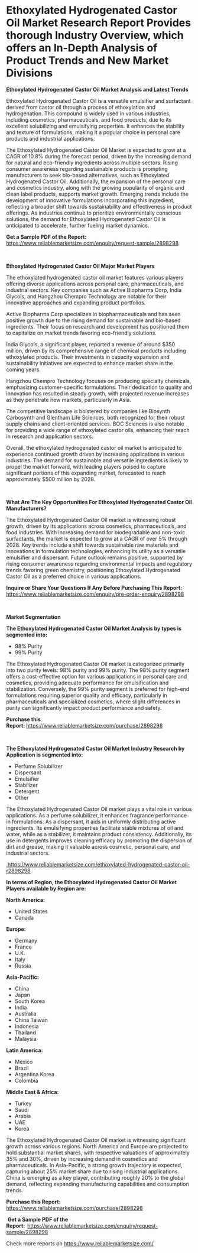 <p><h1>Ethoxylated Hydrogenated Castor Oil Market Research Report Provides thorough Industry Overview, which offers an In-Depth Analysis of Product Trends and New Market Divisions</h1></p><p><strong>Ethoxylated Hydrogenated Castor Oil Market Analysis and Latest Trends</strong></p>
<p><p>Ethoxylated Hydrogenated Castor Oil is a versatile emulsifier and surfactant derived from castor oil through a process of ethoxylation and hydrogenation. This compound is widely used in various industries, including cosmetics, pharmaceuticals, and food products, due to its excellent solubilizing and emulsifying properties. It enhances the stability and texture of formulations, making it a popular choice in personal care products and industrial applications.</p><p>The Ethoxylated Hydrogenated Castor Oil Market is expected to grow at a CAGR of 10.8% during the forecast period, driven by the increasing demand for natural and eco-friendly ingredients across multiple sectors. Rising consumer awareness regarding sustainable products is prompting manufacturers to seek bio-based alternatives, such as Ethoxylated Hydrogenated Castor Oil. Additionally, the expansion of the personal care and cosmetics industry, along with the growing popularity of organic and clean label products, supports market growth. Emerging trends include the development of innovative formulations incorporating this ingredient, reflecting a broader shift towards sustainability and effectiveness in product offerings. As industries continue to prioritize environmentally conscious solutions, the demand for Ethoxylated Hydrogenated Castor Oil is anticipated to accelerate, further fueling market dynamics.</p></p>
<p><strong>Get a Sample PDF of the Report:&nbsp;</strong> <a href="https://www.reliablemarketsize.com/enquiry/request-sample/2898298?utm_campaign=2526&utm_medium=2&utm_source=Github&utm_content=ia&utm_term=15032025&utm_id=ethoxylated-hydrogenated-castor-oil">https://www.reliablemarketsize.com/enquiry/request-sample/2898298</a></p>
<p>&nbsp;</p>
<p><strong>Ethoxylated Hydrogenated Castor Oil Major Market Players</strong></p>
<p><p>The ethoxylated hydrogenated castor oil market features various players offering diverse applications across personal care, pharmaceuticals, and industrial sectors. Key companies such as Active Biopharma Corp, India Glycols, and Hangzhou Chempro Technology are notable for their innovative approaches and expanding product portfolios.</p><p>Active Biopharma Corp specializes in biopharmaceuticals and has seen positive growth due to the rising demand for sustainable and bio-based ingredients. Their focus on research and development has positioned them to capitalize on market trends favoring eco-friendly solutions.</p><p>India Glycols, a significant player, reported a revenue of around $350 million, driven by its comprehensive range of chemical products including ethoxylated products. Their investments in capacity expansion and sustainability initiatives are expected to enhance market share in the coming years.</p><p>Hangzhou Chempro Technology focuses on producing specialty chemicals, emphasizing customer-specific formulations. Their dedication to quality and innovation has resulted in steady growth, with projected revenue increases as they penetrate new markets, particularly in Asia.</p><p>The competitive landscape is bolstered by companies like Biosynth Carbosynth and Glentham Life Sciences, both recognized for their robust supply chains and client-oriented services. BOC Sciences is also notable for providing a wide range of ethoxylated castor oils, enhancing their reach in research and application sectors.</p><p>Overall, the ethoxylated hydrogenated castor oil market is anticipated to experience continued growth driven by increasing applications in various industries. The demand for sustainable and versatile ingredients is likely to propel the market forward, with leading players poised to capture significant portions of this expanding market, forecasted to reach approximately $500 million by 2028.</p></p>
<p>&nbsp;</p>
<p><strong>What Are The Key Opportunities For Ethoxylated Hydrogenated Castor Oil Manufacturers?</strong></p>
<p><p>The Ethoxylated Hydrogenated Castor Oil market is witnessing robust growth, driven by its applications across cosmetics, pharmaceuticals, and food industries. With increasing demand for biodegradable and non-toxic surfactants, the market is expected to grow at a CAGR of over 5% through 2028. Key trends include a shift towards sustainable raw materials and innovations in formulation technologies, enhancing its utility as a versatile emulsifier and dispersant. Future outlook remains positive, supported by rising consumer awareness regarding environmental impacts and regulatory trends favoring green chemistry, positioning Ethoxylated Hydrogenated Castor Oil as a preferred choice in various applications.</p></p>
<p><strong>Inquire or Share Your Questions If Any Before Purchasing This Report:</strong> <a href="https://www.reliablemarketsize.com/enquiry/pre-order-enquiry/2898298?utm_campaign=2526&utm_medium=2&utm_source=Github&utm_content=ia&utm_term=15032025&utm_id=ethoxylated-hydrogenated-castor-oil">https://www.reliablemarketsize.com/enquiry/pre-order-enquiry/2898298</a></p>
<p>&nbsp;</p>
<p><strong>Market Segmentation</strong></p>
<p><strong>The Ethoxylated Hydrogenated Castor Oil Market Analysis by types is segmented into:</strong></p>
<p><ul><li>98% Purity</li><li>99% Purity</li></ul></p>
<p><p>The Ethoxylated Hydrogenated Castor Oil market is categorized primarily into two purity levels: 98% purity and 99% purity. The 98% purity segment offers a cost-effective option for various applications in personal care and cosmetics, providing adequate performance for emulsification and stabilization. Conversely, the 99% purity segment is preferred for high-end formulations requiring superior quality and efficacy, particularly in pharmaceuticals and specialized cosmetics, where slight differences in purity can significantly impact product performance and safety.</p></p>
<p><strong>Purchase this Report:&nbsp;</strong><a href="https://www.reliablemarketsize.com/purchase/2898298?utm_campaign=2526&utm_medium=2&utm_source=Github&utm_content=ia&utm_term=15032025&utm_id=ethoxylated-hydrogenated-castor-oil">https://www.reliablemarketsize.com/purchase/2898298</a></p>
<p>&nbsp;</p>
<p><strong>The Ethoxylated Hydrogenated Castor Oil Market Industry Research by Application is segmented into:</strong></p>
<p><ul><li>Perfume Solubilizer</li><li>Dispersant</li><li>Emulsifier</li><li>Stabilizer</li><li>Detergent</li><li>Other</li></ul></p>
<p><p>The Ethoxylated Hydrogenated Castor Oil market plays a vital role in various applications. As a perfume solubilizer, it enhances fragrance performance in formulations. As a dispersant, it aids in uniformly distributing active ingredients. Its emulsifying properties facilitate stable mixtures of oil and water, while as a stabilizer, it maintains product consistency. Additionally, its use in detergents improves cleaning efficacy by promoting the dispersion of dirt and grease, making it valuable across cosmetic, personal care, and industrial sectors.</p></p>
<p><a href="https://www.reliablemarketsize.com/ethoxylated-hydrogenated-castor-oil-r2898298?utm_campaign=2526&utm_medium=2&utm_source=Github&utm_content=ia&utm_term=15032025&utm_id=ethoxylated-hydrogenated-castor-oil">&nbsp;https://www.reliablemarketsize.com/ethoxylated-hydrogenated-castor-oil-r2898298</a></p>
<p><strong>In terms of Region, the Ethoxylated Hydrogenated Castor Oil Market Players available by Region are:</strong></p>
<p>
    <p> <strong> North America: </strong>
        <ul>
            <li>United States</li>
            <li>Canada</li>
        </ul>
        </p> 
    <p> <strong> Europe: </strong>
        <ul>
            <li>Germany</li>
            <li>France</li>
            <li>U.K.</li>
            <li>Italy</li>
            <li>Russia</li>
        </ul>
        </p> 
    <p> <strong> Asia-Pacific: </strong>
        <ul>
            <li>China</li>
            <li>Japan</li>
            <li>South Korea</li>
            <li>India</li>
            <li>Australia</li>
            <li>China Taiwan</li>
            <li>Indonesia</li>
            <li>Thailand</li>
            <li>Malaysia</li>
        </ul>
        </p> 
    <p> <strong> Latin America: </strong>
        <ul>
            <li>Mexico</li>
            <li>Brazil</li>
            <li>Argentina Korea</li>
            <li>Colombia</li>
        </ul>
        </p> 
    <p> <strong> Middle East & Africa: </strong>
        <ul>
            <li>Turkey</li>
            <li>Saudi</li>
            <li>Arabia</li>
            <li>UAE</li>
            <li>Korea</li>
        </ul>
    </p>
    </p>
<p><p>The Ethoxylated Hydrogenated Castor Oil market is witnessing significant growth across various regions. North America and Europe are projected to hold substantial market shares, with respective valuations of approximately 35% and 30%, driven by increasing demand in cosmetics and pharmaceuticals. In Asia-Pacific, a strong growth trajectory is expected, capturing about 25% market share due to rising industrial applications. China is emerging as a key player, contributing roughly 20% to the global demand, reflecting expanding manufacturing capabilities and consumption trends.</p></p>
<p><strong>Purchase this Report: </strong><a href="https://www.reliablemarketsize.com/purchase/2898298?utm_campaign=2526&utm_medium=2&utm_source=Github&utm_content=ia&utm_term=15032025&utm_id=ethoxylated-hydrogenated-castor-oil">https://www.reliablemarketsize.com/purchase/2898298</a></p>
<p>&nbsp;<strong>Get a Sample PDF of the Report:&nbsp;&nbsp;</strong><a href="https://www.reliablemarketsize.com/enquiry/request-sample/2898298?utm_campaign=2526&utm_medium=2&utm_source=Github&utm_content=ia&utm_term=15032025&utm_id=ethoxylated-hydrogenated-castor-oil">https://www.reliablemarketsize.com/enquiry/request-sample/2898298</a></p>
<p><strong></strong></p>
<p>Check more reports on <a href="https://www.reliablemarketsize.com/?utm_campaign=2526&utm_medium=2&utm_source=Github&utm_content=ia&utm_term=15032025&utm_id=ethoxylated-hydrogenated-castor-oil">https://www.reliablemarketsize.com/</a></p>
